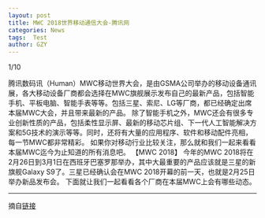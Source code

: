 ```yaml
---
layout: post
title: MWC 2018世界移动通信大会-腾讯网
categories: News
tags:  Test
author: GZY
---
```


1/10

腾讯数码讯（Human）MWC移动世界大会，是由GSMA公司举办的移动设备通讯展，各大移动设备厂商都会选择在MWC旗舰展示发布自己的最新产品，包括智能手机、平板电脑、智能手表等等。包括三星、索尼、LG等厂商，都已经确定出席本届MWC大会，并且带来最新的产品。 除了智能手机之外，MWC还会有很多专业创新性质的产品，包括柔性显示屏、最新的移动芯片组、下一代人工智能解决方案和5G技术的演示等等。同时，还将有大量的应用程序、软件和移动配件亮相，每一节MWC都非常精彩。 如果你对移动行业比较关注，那么就和我们一起来看看本届MWC迄今为止知道的所有消息吧。 【MWC 2018】 今年的MWC 2018将在2月26日到3月1日在西班牙巴塞罗那举办，其中大最重要的产品应该就是三星的新旗舰Galaxy S9了。三星已经确认会在MWC 2018开幕的前一天，也就是2月25日举办新品发布会。 下面就让我们一起看看各个厂商在本届MWC上会有哪些动态。

*****

摘自[链接](http://tech.qq.com/p/topic/20180212018905/index.html)